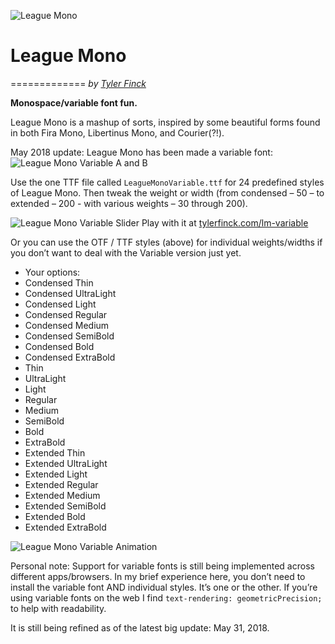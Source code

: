 ![League Mono](https://raw.githubusercontent.com/sursly/leaguemono/master/imgs/leaguemono-sample.png)

# League Mono
=============
_by [Tyler Finck](http://www.tylerfinck.com)_

**Monospace/variable font fun.** 

League Mono is a mashup of sorts, inspired by some beautiful forms found in both Fira Mono, Libertinus Mono, and Courier(?!). 


May 2018 update: League Mono has been made a variable font:
![League Mono Variable A and B](https://raw.githubusercontent.com/sursly/leaguemono/master/imgs/variable-A-B.png)

Use the one TTF file called `LeagueMonoVariable.ttf` for 24 predefined styles of League Mono. Then tweak the weight or width (from condensed – 50 – to extended – 200 - with various weights – 30 through 200).

![League Mono Variable Slider](https://raw.githubusercontent.com/sursly/leaguemono/master/imgs/lm-sliders-fincksite.gif)
Play with it at [tylerfinck.com/lm-variable](http://tylerfinck.com/leaguemonovariable/)


Or you can use the OTF / TTF styles (above) for individual weights/widths if you don’t want to deal with the Variable version just yet. 
- Your options:
- Condensed Thin
- Condensed UltraLight
- Condensed Light
- Condensed Regular
- Condensed Medium
- Condensed SemiBold
- Condensed Bold
- Condensed ExtraBold
- Thin
- UltraLight
- Light
- Regular
- Medium
- SemiBold
- Bold
- ExtraBold
- Extended Thin
- Extended UltraLight
- Extended Light
- Extended Regular
- Extended Medium
- Extended SemiBold
- Extended Bold
- Extended ExtraBold

![League Mono Variable Animation](https://raw.githubusercontent.com/sursly/leaguemono/master/imgs/lm-animated.gif)


Personal note: Support for variable fonts is still being implemented across different apps/browsers. In my brief experience here, you don’t need to install the variable font AND individual styles. It’s one or the other. If you’re using variable fonts on the web I find `text-rendering: geometricPrecision;` to help with readability. 

It is still being refined as of the latest big update: May 31, 2018.

